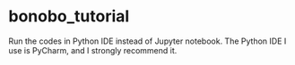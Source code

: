 # bonobo_tutorial

Run the codes in Python IDE instead of Jupyter notebook.
The Python IDE I use is PyCharm, and I strongly recommend it.
